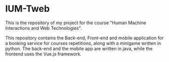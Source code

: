 # IUM-Tweb

This is the repository of my project for the course "Human Machine Interactions and Web Technologies".


This repository contains the Back-end, Front-end and mobile application for a booking service for courses repetitions, along with a minigame written in python.
The back-end and the mobile app are written in java, while the frontend uses the Vue.js framework.

